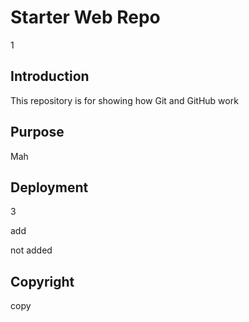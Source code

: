 # Starter Web Repo

1

## Introduction

This repository is for showing how Git and GitHub work

## Purpose

Mah

## Deployment

3

add

not added

## Copyright

copy
